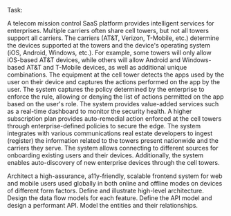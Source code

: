 Task:

A telecom mission control SaaS platform provides intelligent services for enterprises. Multiple carriers often share cell towers, but not all towers support all carriers. The carriers (AT&T, Verizon, T-Mobile, etc.) determine the devices supported at the towers and the device's operating system (iOS, Android, Windows, etc.). For example, some towers will only allow iOS-based AT&T devices, while others will allow Android and Windows-based AT&T and T-Mobile devices, as well as additional unique combinations. The equipment at the cell tower detects the apps used by the user on their device and captures the actions performed on the app by the user. The system captures the policy determined by the enterprise to enforce the rule, allowing or denying the list of actions permitted on the app based on the user's role. The system provides value-added services such as a real-time dashboard to monitor the security health. A higher subscription plan provides auto-remedial action enforced at the cell towers through enterprise-defined policies to secure the edge. The system integrates with various communications real estate developers to ingest (register) the information related to the towers present nationwide and the carriers they serve. The system allows connecting to different sources for onboarding existing users and their devices. Additionally, the system enables auto-discovery of new enterprise devices through the cell towers.



Architect a high-assurance, a11y-friendly, scalable frontend system for web and mobile users used globally in both online and offline modes on devices of different form factors. Define and illustrate high-level architecture. Design the data flow models for each feature. Define the API model and design a performant API. Model the entities and their relationships.
